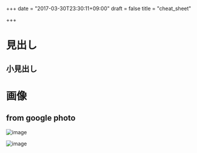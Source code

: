 +++
date = "2017-03-30T23:30:11+09:00"
draft = false
title = "cheat_sheet"

+++

# 見出し
## 小見出し

# 画像
## from google photo
![image](https://lh3.googleusercontent.com/IrDV2v9sWU8odajHY3Eq6aHccBAlaRC_UKYmddPmc_cg_mxY-2EB5Ud3jvL9djBI74haJHvI-wKsHzfUjDIRNbfbO2a5p6OKRrxA5i8wzJLQJ7OR-uelob5foqV1LWU2FaL76nAco16z_w0lihhyjeSsoQMcvRSmNI4REfVNmasj0MIV5TO5TEA7evE9P-lJMCHRWQIViuQc7SeoZK79NOXlkPSmudl2yCPOGDz8OsPRd4i0oOxAhUZ8F4WPMvKGSbdDk-wl9UjsmwN9UmY_d4E7XRFDXMRId4kEe_BvGi_8j0hHTn9x_f1w0lYKK8g3dwLGw28QDiL0Djp7w_56FshJ5JsIy3fY2iEEVpDdPMzIBdssE3-fk_BvvZ3rO4mRqlnQSGmm1XeaYSTQl-jsUBJG_NsWPjPHO3oNU2wgdP0uQAZ4YW9cik2hmlkTbwuRHoNUvzeWeL9PTpSlI3f7Zu1frVoYkI4co8FmDpKzaaQH2akc40HhL4Pyi06UjXfimRo1DYEIabxEeNiHfY97bGRDVsyf6eX_7WS7Pb0vTtSzaauLCsqVqBd5NRJSoxGtfvbKd9Je56N8ofiSMIc9BqpOCX7PLTc_30t2wTQt_3ZtcugvUEeSpw=w510-h679-no)

![image](https://goo.gl/sWqbQI)

